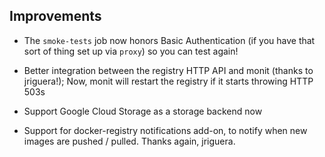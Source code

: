 ## Improvements

- The `smoke-tests` job now honors Basic Authentication (if you
  have that sort of thing set up via `proxy`) so you can test
  again!

- Better integration between the registry HTTP API and monit
  (thanks to jriguera!); Now, monit will restart the registry if
  it starts throwing HTTP 503s

- Support Google Cloud Storage as a storage backend now

- Support for docker-registry notifications add-on, to notify when
  new images are pushed / pulled.  Thanks again, jriguera.
